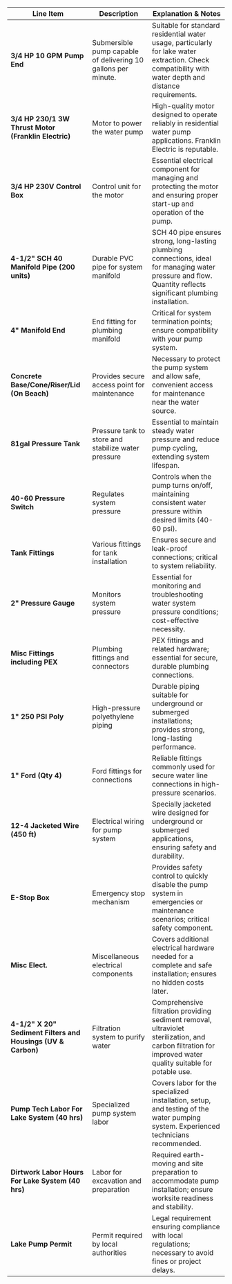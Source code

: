 
| Line Item                                                    | Description                                                   | Explanation & Notes                                                                                                                                             |
| ------------------------------------------------------------ | ------------------------------------------------------------- | --------------------------------------------------------------------------------------------------------------------------------------------------------------- |
| **3/4 HP 10 GPM Pump End**                                   | Submersible pump capable of delivering 10 gallons per minute. | Suitable for standard residential water usage, particularly for lake water extraction. Check compatibility with water depth and distance requirements.          |
| **3/4 HP 230/1 3W Thrust Motor (Franklin Electric)**         | Motor to power the water pump                                 | High-quality motor designed to operate reliably in residential water pump applications. Franklin Electric is reputable.                                         |
| **3/4 HP 230V Control Box**                                  | Control unit for the motor                                    | Essential electrical component for managing and protecting the motor and ensuring proper start-up and operation of the pump.                                    |
| **4-1/2" SCH 40 Manifold Pipe (200 units)**                  | Durable PVC pipe for system manifold                          | SCH 40 pipe ensures strong, long-lasting plumbing connections, ideal for managing water pressure and flow. Quantity reflects significant plumbing installation. |
| **4" Manifold End**                                          | End fitting for plumbing manifold                             | Critical for system termination points; ensure compatibility with your pump system.                                                                             |
| **Concrete Base/Cone/Riser/Lid (On Beach)**                  | Provides secure access point for maintenance                  | Necessary to protect the pump system and allow safe, convenient access for maintenance near the water source.                                                   |
| **81gal Pressure Tank**                                      | Pressure tank to store and stabilize water pressure           | Essential to maintain steady water pressure and reduce pump cycling, extending system lifespan.                                                                 |
| **40-60 Pressure Switch**                                    | Regulates system pressure                                     | Controls when the pump turns on/off, maintaining consistent water pressure within desired limits (40-60 psi).                                                   |
| **Tank Fittings**                                            | Various fittings for tank installation                        | Ensures secure and leak-proof connections; critical to system reliability.                                                                                      |
| **2" Pressure Gauge**                                        | Monitors system pressure                                      | Essential for monitoring and troubleshooting water system pressure conditions; cost-effective necessity.                                                        |
| **Misc Fittings including PEX**                              | Plumbing fittings and connectors                              | PEX fittings and related hardware; essential for secure, durable plumbing connections.                                                                          |
| **1" 250 PSI Poly**                                          | High-pressure polyethylene piping                             | Durable piping suitable for underground or submerged installations; provides strong, long-lasting performance.                                                  |
| **1" Ford (Qty 4)**                                          | Ford fittings for connections                                 | Reliable fittings commonly used for secure water line connections in high-pressure scenarios.                                                                   |
| **12-4 Jacketed Wire (450 ft)**                              | Electrical wiring for pump system                             | Specially jacketed wire designed for underground or submerged applications, ensuring safety and durability.                                                     |
| **E-Stop Box**                                               | Emergency stop mechanism                                      | Provides safety control to quickly disable the pump system in emergencies or maintenance scenarios; critical safety component.                                  |
| **Misc Elect.**                                              | Miscellaneous electrical components                           | Covers additional electrical hardware needed for a complete and safe installation; ensures no hidden costs later.                                               |
| **4-1/2" X 20" Sediment Filters and Housings (UV & Carbon)** | Filtration system to purify water                             | Comprehensive filtration providing sediment removal, ultraviolet sterilization, and carbon filtration for improved water quality suitable for potable use.      |
| **Pump Tech Labor For Lake System (40 hrs)**                 | Specialized pump system labor                                 | Covers labor for the specialized installation, setup, and testing of the water pumping system. Experienced technicians recommended.                             |
| **Dirtwork Labor Hours For Lake System (40 hrs)**            | Labor for excavation and preparation                          | Required earth-moving and site preparation to accommodate pump installation; ensure worksite readiness and stability.                                           |
| **Lake Pump Permit**                                         | Permit required by local authorities                          | Legal requirement ensuring compliance with local regulations; necessary to avoid fines or project delays.                                                       |
